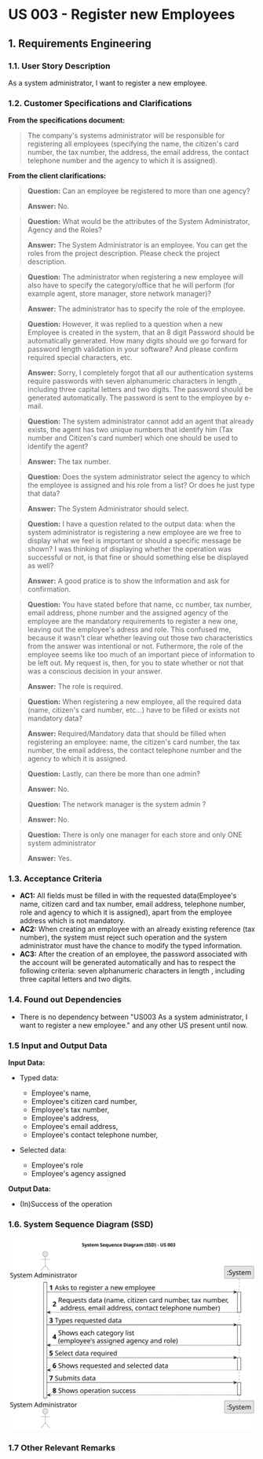# US 003 - Register new Employees 

## 1. Requirements Engineering

### 1.1. User Story Description

As a system administrator, I want to register a new employee.

### 1.2. Customer Specifications and Clarifications 

**From the specifications document:**

>	The company's systems administrator will be responsible for registering all employees (specifying
the name, the citizen's card number, the tax number, the address, the email address, the contact
telephone number and the agency to which it is assigned).

**From the client clarifications:**

> **Question:** Can an employee be registered to more than one agency?
>  
> **Answer:** No.


> **Question:** What would be the attributes of the System Administrator, Agency and the Roles?
>  
> **Answer:** The System Administrator is an employee. You can get the roles from the project description. Please check the project description.


> **Question:** The administrator when registering a new employee will also have to specify the category/office that he will perform (for example agent, store manager, store network manager)?
>
> **Answer:** The administrator has to specify the role of the employee.


> **Question:** However, it was replied to a question when a new Employee is created in the system, that an 8 digit Password should be automatically generated. How many digits should we go forward for password length validation in your software? And please confirm required special characters, etc.
> 
> **Answer:** Sorry, I completely forgot that all our authentication systems require passwords with seven alphanumeric characters in length , including three capital letters and two digits. The password should be generated automatically. The password is sent to the employee by e-mail.


> **Question:** The system administrator cannot add an agent that already exists, the agent has two unique numbers that identify him (Tax number and Citizen's card number) which one should be used to identify the agent?
>
> **Answer:** The tax number.


> **Question:** Does the system administrator select the agency to which the employee is assigned and his role from a list? Or does he just type that data?
>
> **Answer:** The System Administrator should select.


> **Question:**  I have a question related to the output data: when the system administrator is registering a new employee are we free to display what we feel is important or should a specific message be shown? I was thinking of displaying whether the operation was successful or not, is that fine or should something else be displayed as well?
>
> **Answer:** A good pratice is to show the information and ask for confirmation.


> **Question:** You have stated before that name, cc number, tax number, email address, phone number and the assigned agency of the employee are the mandatory requirements to register a new one, leaving out the employee's adress and role. This confused me, because it wasn't clear whether leaving out those two characteristics from the answer was intentional or not. Futhermore, the role of the employee seems like too much of an important piece of information to be left out. My request is, then, for you to state whether or not that was a conscious decision in your answer.
>
> **Answer:** The role is required.


> **Question:** When registering a new employee, all the required data (name, citizen's card number, etc...) have to be filled or exists not mandatory data?
>
> **Answer:** Required/Mandatory data that should be filled when registering an employee: name, the citizen's card number, the tax number, the email address, the contact telephone number and the agency to which it is assigned.


> **Question:** Lastly, can there be more than one admin?
>
> **Answer:** No.


> **Question:** The network manager is the system admin ?
>
> **Answer:** No.


> **Question:**  There is only one manager for each store and only ONE system administrator
>
> **Answer:** Yes.
### 1.3. Acceptance Criteria

* **AC1:** All fields must be filled in with the requested data(Employee's name, citizen card and tax number, email address, telephone number, role and agency to which it is assigned), apart from the employee address which is not mandatory.
* **AC2:** When creating an employee with an already existing reference (tax number), the system must reject such operation and the system administrator must have the chance to modify the typed information.
* **AC3:** After the creation of an employee, the password associated with the account will be generated automatically and has to respect the following criteria: seven alphanumeric characters in length , including three capital letters and two digits.

### 1.4. Found out Dependencies


* There is no dependency between "US003 As a system administrator, I want to register a new employee." and any other US present until now.


### 1.5 Input and Output Data


**Input Data:**

* Typed data:
	* Employee's name, 
	* Employee's citizen card number, 
	* Employee's tax number,
	* Employee's address,
	* Employee's email address,
	* Employee's contact telephone number,
	
* Selected data:
	* Employee's role
    * Employee's agency assigned

**Output Data:**

* (In)Success of the operation

### 1.6. System Sequence Diagram (SSD)


![System Sequence Diagram](svg/us003-system-sequence-diagram.svg)
### 1.7 Other Relevant Remarks
